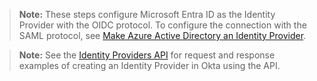 > **Note:** These steps configure Microsoft Entra ID as the Identity Provider with the OIDC protocol. To configure the connection with the SAML protocol, see [Make Azure Active Directory an Identity Provider](https://help.okta.com/okta_help.htm?type=oie&id=ext-azure-idp-setup).

> **Note:** See the [Identity Providers API](https://developer.okta.com/docs/api/openapi/okta-management/management/tag/IdentityProvider/#tag/IdentityProvider/operation/createIdentityProvider) for request and response examples of creating an Identity Provider in Okta using the API.
